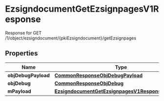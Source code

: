 

# EzsigndocumentGetEzsignpagesV1Response

Response for GET /1/object/ezsigndocument/{pkiEzsigndocument}/getEzsignpages

## Properties

| Name | Type | Description | Notes |
|------------ | ------------- | ------------- | -------------|
|**objDebugPayload** | [**CommonResponseObjDebugPayload**](CommonResponseObjDebugPayload.md) |  |  |
|**objDebug** | [**CommonResponseObjDebug**](CommonResponseObjDebug.md) |  |  [optional] |
|**mPayload** | [**EzsigndocumentGetEzsignpagesV1ResponseMPayload**](EzsigndocumentGetEzsignpagesV1ResponseMPayload.md) |  |  |




